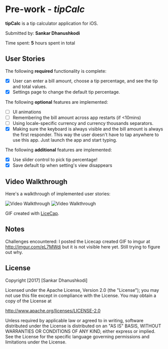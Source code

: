 # Pre-work - *tipCalc*

**tipCalc** is a tip calculator application for iOS.

Submitted by: **Sankar Dhanushkodi**

Time spent: **5** hours spent in total

## User Stories

The following **required** functionality is complete:

* [X] User can enter a bill amount, choose a tip percentage, and see the tip and total values.
* [X] Settings page to change the default tip percentage.

The following **optional** features are implemented:
* [ ] UI animations
* [ ] Remembering the bill amount across app restarts (if <10mins)
* [ ] Using locale-specific currency and currency thousands separators.
* [X] Making sure the keyboard is always visible and the bill amount is always the first responder. This way the user doesn't have to tap anywhere to use this app. Just launch the app and start typing.

The following **additional** features are implemented:

- [X] Use slider control to pick tip percentage!
- [X] Save default tip when setting's view disappears

## Video Walkthrough 

Here's a walkthrough of implemented user stories:

<img src='http://imgur.com/a/7y0Sj' title='Video Walkthrough' width='' alt='Video Walkthrough' />

<img src='http://imgur.com/eL7MWdi' title='Video Walkthrough' width='' alt='Video Walkthrough' />

GIF created with [LiceCap](http://www.cockos.com/licecap/).

## Notes

Challenges encountered: I posted the Licecap created GIF to imgur at http://imgur.com/eL7MWdi but it is not visible here yet.  Still trying to figure out why.

## License

Copyright [2017] [Sankar Dhanushkodi]

Licensed under the Apache License, Version 2.0 (the "License");
you may not use this file except in compliance with the License.
You may obtain a copy of the License at

http://www.apache.org/licenses/LICENSE-2.0

Unless required by applicable law or agreed to in writing, software
distributed under the License is distributed on an "AS IS" BASIS,
WITHOUT WARRANTIES OR CONDITIONS OF ANY KIND, either express or implied.
See the License for the specific language governing permissions and
limitations under the License.
